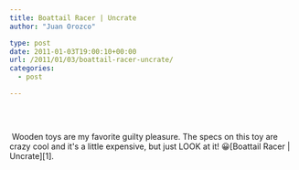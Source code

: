 ```yaml
---
title: Boattail Racer | Uncrate
author: "Juan Orozco" 

type: post
date: 2011-01-03T19:00:10+00:00
url: /2011/01/03/boattail-racer-uncrate/
categories:
  - post

---
```

&nbsp;</p> <p style="text-align:center;">
  <a href="http://www.uncrate.com/men/gear/toys/boattail-racer/"><img src='http://juanthedesigner.files.wordpress.com/2011/01/boattail-racer.jpg?w=580' alt='' data-recalc-dims="1" /></a>
</p>&nbsp;</a>Wooden toys are my favorite guilty pleasure. The specs on this toy are crazy cool and it's a little expensive, but just LOOK at it! 😀[Boattail Racer | Uncrate][1].

 [1]: http://www.uncrate.com/men/gear/toys/boattail-racer/